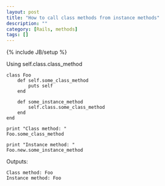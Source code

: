 ```yaml
---
layout: post
title: "How to call class methods from instance methods"
description: ""
category: [Rails, methods]
tags: []
---
```

{% include JB/setup %}


Using self.class.class_method

    class Foo
        def self.some_class_method
            puts self
        end

        def some_instance_method
            self.class.some_class_method
        end
    end

    print "Class method: "
    Foo.some_class_method

    print "Instance method: "
    Foo.new.some_instance_method


Outputs:

    Class method: Foo
    Instance method: Foo



